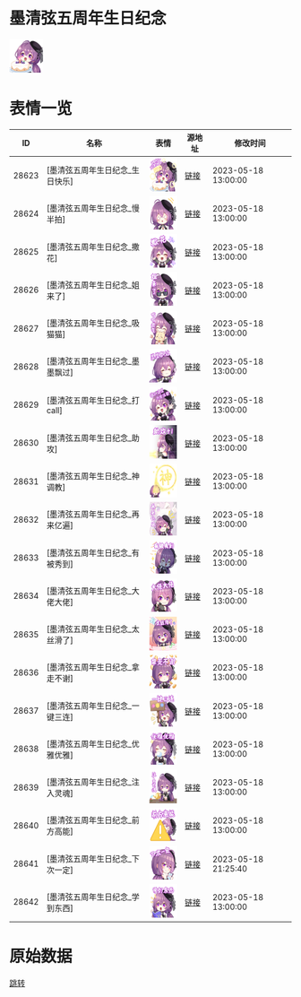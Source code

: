 # 墨清弦五周年生日纪念

<img src="./cover.png" height="60" alt="cover" />

# 表情一览

|ID|名称|表情|源地址|修改时间|
|----|----|----|----|----|
|28623|[墨清弦五周年生日纪念_生日快乐]|<img src="./pic/028623_%5B墨清弦五周年生日纪念_生日快乐%5D.png" height="60" alt="生日快乐"/>|[链接](https://i0.hdslb.com/bfs/garb/9020c83420858dbfa749f6240ab90374cfbb7b93.png)|2023-05-18 13:00:00|
|28624|[墨清弦五周年生日纪念_慢半拍]|<img src="./pic/028624_%5B墨清弦五周年生日纪念_慢半拍%5D.png" height="60" alt="慢半拍"/>|[链接](https://i0.hdslb.com/bfs/garb/2bed2081c57d5c3342dead7c23a5693e96f8377d.png)|2023-05-18 13:00:00|
|28625|[墨清弦五周年生日纪念_撒花]|<img src="./pic/028625_%5B墨清弦五周年生日纪念_撒花%5D.png" height="60" alt="撒花"/>|[链接](https://i0.hdslb.com/bfs/garb/432f2d2f337f083b2381a49cf84dd5d351752485.png)|2023-05-18 13:00:00|
|28626|[墨清弦五周年生日纪念_姐来了]|<img src="./pic/028626_%5B墨清弦五周年生日纪念_姐来了%5D.png" height="60" alt="姐来了"/>|[链接](https://i0.hdslb.com/bfs/garb/05089936dd018b202e87da2f28f0a1a64a4d6999.png)|2023-05-18 13:00:00|
|28627|[墨清弦五周年生日纪念_吸猫猫]|<img src="./pic/028627_%5B墨清弦五周年生日纪念_吸猫猫%5D.png" height="60" alt="吸猫猫"/>|[链接](https://i0.hdslb.com/bfs/garb/8192d6e491ef1d9e4e1c553a5b3385d56195e57b.png)|2023-05-18 13:00:00|
|28628|[墨清弦五周年生日纪念_墨墨飘过]|<img src="./pic/028628_%5B墨清弦五周年生日纪念_墨墨飘过%5D.png" height="60" alt="墨墨飘过"/>|[链接](https://i0.hdslb.com/bfs/garb/2a6e4cae14f47d95ff925c6d5e9ae3661d29d8cb.png)|2023-05-18 13:00:00|
|28629|[墨清弦五周年生日纪念_打call]|<img src="./pic/028629_%5B墨清弦五周年生日纪念_打call%5D.png" height="60" alt="打call"/>|[链接](https://i0.hdslb.com/bfs/garb/a15a7e7ee13beb2a450f680be23e816c688e6ede.png)|2023-05-18 13:00:00|
|28630|[墨清弦五周年生日纪念_助攻]|<img src="./pic/028630_%5B墨清弦五周年生日纪念_助攻%5D.png" height="60" alt="助攻"/>|[链接](https://i0.hdslb.com/bfs/garb/a932d44772b35dcd2b7320dbd4259996284ecdf1.png)|2023-05-18 13:00:00|
|28631|[墨清弦五周年生日纪念_神调教]|<img src="./pic/028631_%5B墨清弦五周年生日纪念_神调教%5D.png" height="60" alt="神调教"/>|[链接](https://i0.hdslb.com/bfs/garb/cbe0e1b65c092cf989a82c382b1473566c1d72ab.png)|2023-05-18 13:00:00|
|28632|[墨清弦五周年生日纪念_再来亿遍]|<img src="./pic/028632_%5B墨清弦五周年生日纪念_再来亿遍%5D.png" height="60" alt="再来亿遍"/>|[链接](https://i0.hdslb.com/bfs/garb/aef82c3b584579c1f4a8d3ac129767b4f17b76cb.png)|2023-05-18 13:00:00|
|28633|[墨清弦五周年生日纪念_有被秀到]|<img src="./pic/028633_%5B墨清弦五周年生日纪念_有被秀到%5D.png" height="60" alt="有被秀到"/>|[链接](https://i0.hdslb.com/bfs/garb/388871e5abb57a6d3cfafcd0e3bf45c23b8cd4cf.png)|2023-05-18 13:00:00|
|28634|[墨清弦五周年生日纪念_大佬大佬]|<img src="./pic/028634_%5B墨清弦五周年生日纪念_大佬大佬%5D.png" height="60" alt="大佬大佬"/>|[链接](https://i0.hdslb.com/bfs/garb/0f331b8e15fb4f016c13cd857ddc7755f4c5ef46.png)|2023-05-18 13:00:00|
|28635|[墨清弦五周年生日纪念_太丝滑了]|<img src="./pic/028635_%5B墨清弦五周年生日纪念_太丝滑了%5D.png" height="60" alt="太丝滑了"/>|[链接](https://i0.hdslb.com/bfs/garb/79e4bbd0389fea63b1136fa389183a8986522cd0.png)|2023-05-18 13:00:00|
|28636|[墨清弦五周年生日纪念_拿走不谢]|<img src="./pic/028636_%5B墨清弦五周年生日纪念_拿走不谢%5D.png" height="60" alt="拿走不谢"/>|[链接](https://i0.hdslb.com/bfs/garb/d62aae02dec43929365316db177e0caf461af2c7.png)|2023-05-18 13:00:00|
|28637|[墨清弦五周年生日纪念_一键三连]|<img src="./pic/028637_%5B墨清弦五周年生日纪念_一键三连%5D.png" height="60" alt="一键三连"/>|[链接](https://i0.hdslb.com/bfs/garb/6088dc2882b8df478889db5bc21ab26c2c210db5.png)|2023-05-18 13:00:00|
|28638|[墨清弦五周年生日纪念_优雅优雅]|<img src="./pic/028638_%5B墨清弦五周年生日纪念_优雅优雅%5D.png" height="60" alt="优雅优雅"/>|[链接](https://i0.hdslb.com/bfs/garb/e153d82ec56e627fdf6ea5acb7f0e9d5e3c9787d.png)|2023-05-18 13:00:00|
|28639|[墨清弦五周年生日纪念_注入灵魂]|<img src="./pic/028639_%5B墨清弦五周年生日纪念_注入灵魂%5D.png" height="60" alt="注入灵魂"/>|[链接](https://i0.hdslb.com/bfs/garb/fa2bf3cd9b5682327591b092ff34cd4ec4faef01.png)|2023-05-18 13:00:00|
|28640|[墨清弦五周年生日纪念_前方高能]|<img src="./pic/028640_%5B墨清弦五周年生日纪念_前方高能%5D.png" height="60" alt="前方高能"/>|[链接](https://i0.hdslb.com/bfs/garb/48c630e1dca9f2bd925e7dcd7bc2296dc17eebcc.png)|2023-05-18 13:00:00|
|28641|[墨清弦五周年生日纪念_下次一定]|<img src="./pic/028641_%5B墨清弦五周年生日纪念_下次一定%5D.png" height="60" alt="下次一定"/>|[链接](https://i0.hdslb.com/bfs/garb/3536132275616efb6f98c4538a2072f5f7d14d05.png)|2023-05-18 21:25:40|
|28642|[墨清弦五周年生日纪念_学到东西]|<img src="./pic/028642_%5B墨清弦五周年生日纪念_学到东西%5D.png" height="60" alt="学到东西"/>|[链接](https://i0.hdslb.com/bfs/garb/fb60a8070140cf8c9af043eae368da60f4b845cc.png)|2023-05-18 13:00:00|

# 原始数据

[跳转](./raw.json)

